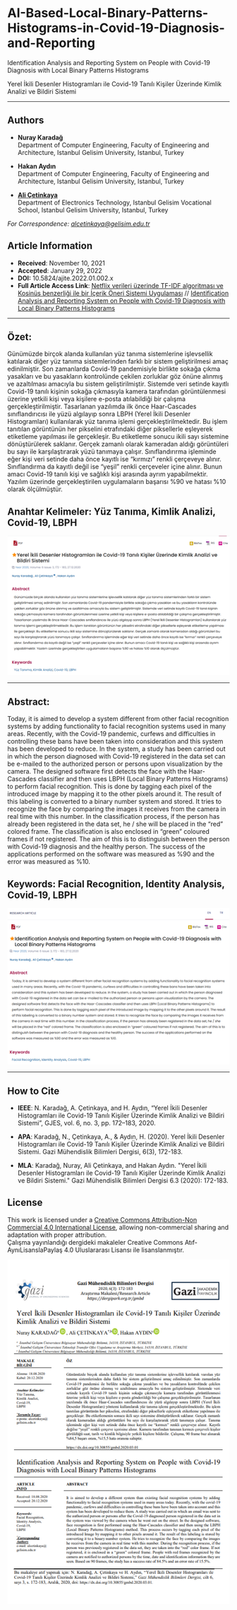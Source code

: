 # AI-Based-Local-Binary-Patterns-Histograms-in-Covid-19-Diagnosis-and-Reporting

Identification Analysis and Reporting System on People with Covid-19 Diagnosis with Local Binary Patterns Histograms

Yerel İkili Desenler Histogramları ile Covid-19 Tanılı Kişiler Üzerinde Kimlik Analizi ve Bildiri Sistemi

---

## Authors
- **Nuray Karadağ**  
  Department of Computer Engineering, Faculty of Engineering and Architecture, Istanbul Gelisim University, Istanbul, Turkey

- **Hakan Aydın**   
  Department of Computer Engineering, Faculty of Engineering and Architecture, Istanbul Gelisim University, Istanbul, Turkey

- [**Ali Çetinkaya**](https://scholar.google.com.tr/citations?user=XSEW-NcAAAAJ)    
  Department of Electronics Technology, Istanbul Gelisim Vocational School, Istanbul Gelisim University, Istanbul, Turkey 

*For Correspondence: alcetinkaya@gelisim.edu.tr*

## Article Information
- **Received**: November 10, 2021  
- **Accepted**: January 29, 2022
- **DOI:** 10.5824/ajite.2022.01.002.x
- **Full Article Access Link**: [Netflix verileri üzerinde TF-IDF algoritması ve Kosinüs benzerliği ile bir İçerik Öneri Sistemi Uygulaması](https://dergipark.org.tr/tr/pub/ajit-e/issue/68716/1012354) // [Identification Analysis and Reporting System on People with Covid-19 Diagnosis with Local Binary Patterns Histograms](https://dergipark.org.tr/tr/pub/ajit-e/issue/68716/1012354)

---

## Özet:

Günümüzde birçok alanda kullanılan yüz tanıma sistemlerine işlevsellik katılarak diğer yüz tanıma sistemlerinden farklı bir sistem geliştirilmesi amaç edinilmiştir. Son zamanlarda Covid-19 pandemisiyle birlikte sokağa çıkma yasakları ve bu yasakların kontrolünde çekilen zorluklar göz önüne alınmış ve azaltılması amacıyla bu sistem geliştirilmiştir. Sistemde veri setinde kayıtlı Covid-19 tanılı kişinin sokağa çıkmasıyla kamera tarafından görüntülenmesi üzerine yetkili kişi veya kişilere e-posta atılabildiği bir çalışma gerçekleştirilmiştir. Tasarlanan yazılımda ilk önce Haar-Cascades sınıflandırıcısı ile yüzü algılayıp sonra LBPH (Yerel İkili Desenler Histogramları) kullanılarak yüz tanıma işlemi gerçekleştirilmektedir. Bu işlem tanıtılan görüntünün her pikselini etrafındaki diğer piksellerle eşleyerek etiketleme yapılması ile gerçekleşir. Bu etiketleme sonucu ikili sayı sistemine dönüştürülerek saklanır. Gerçek zamanlı olarak kameradan aldığı görüntüleri bu sayı ile karşılaştırarak yüzü tanımaya çalışır. Sınıflandırırma işleminde eğer kişi veri setinde daha önce kayıtlı ise “kırmızı” renkli çerçeveye alınır. Sınıflandırma da kayıtlı değil ise “yeşil” renkli çerçeveler içine alınır. Bunun amacı Covid-19 tanılı kişi ve sağlıklı kişi arasında ayrım yapabilmektir. Yazılım üzerinde gerçekleştirilen uygulamaların başarısı %90 ve hatası %10 olarak ölçülmüştür.

## Anahtar Kelimeler: Yüz Tanıma, Kimlik Analizi, Covid-19, LBPH

![alternatif metin](https://github.com/acetinkaya/AI-Based-Local-Binary-Patterns-Histograms-in-Covid-19-Diagnosis-and-Reporting/blob/main/Covid19_AI.png)

---

## Abstract:

Today, it is aimed to develop a system different from other facial recognition systems by adding functionality to facial recognition systems used in many areas. Recently, with the Covid-19 pandemic, curfews and difficulties in controlling these bans have been taken into consideration and this system has been developed to reduce. In the system, a study has been carried out in which the person diagnosed with Covid-19 registered in the data set can be e-mailed to the authorized person or persons upon visualization by the camera. The designed software first detects the face with the Haar-Cascades classifier and then uses LBPH (Local Binary Patterns Histograms) to perform facial recognition. This is done by tagging each pixel of the introduced image by mapping it to the other pixels around it. The result of this labeling is converted to a binary number system and stored. It tries to recognize the face by comparing the images it receives from the camera in real time with this number. In the classification process, if the person has already been registered in the data set, he / she will be placed in the “red” colored frame. The classification is also enclosed in “green” coloured frames if not registered. The aim of this is to distinguish between the person with Covid-19 diagnosis and the healthy person. The success of the applications performed on the software was measured as %90 and the error was measured as %10.

## Keywords: Facial Recognition, Identity Analysis, Covid-19, LBPH

![alternatif metin](https://github.com/acetinkaya/AI-Based-Local-Binary-Patterns-Histograms-in-Covid-19-Diagnosis-and-Reporting/blob/main/LBPH-ING.png)

---

## How to Cite

- **IEEE**: N. Karadağ, A. Çetinkaya, and H. Aydın, “Yerel İkili Desenler Histogramları ile Covid-19 Tanılı Kişiler Üzerinde Kimlik Analizi ve Bildiri Sistemi”, GJES, vol. 6, no. 3, pp. 172–183, 2020.	

- **APA**: Karadağ, N., Çetinkaya, A., & Aydın, H. (2020). Yerel İkili Desenler Histogramları ile Covid-19 Tanılı Kişiler Üzerinde Kimlik Analizi ve Bildiri Sistemi. Gazi Mühendislik Bilimleri Dergisi, 6(3), 172-183.

- **MLA**: Karadağ, Nuray, Ali Çetinkaya, and Hakan Aydın. "Yerel İkili Desenler Histogramları ile Covid-19 Tanılı Kişiler Üzerinde Kimlik Analizi ve Bildiri Sistemi." Gazi Mühendislik Bilimleri Dergisi 6.3 (2020): 172-183.

## License

This work is licensed under a [Creative Commons Attribution-Non Commercial 4.0 International License](https://creativecommons.org/licenses/by-nc/4.0/), allowing non-commercial sharing and adaptation with proper attribution.   
Çalışma yayınlandığı dergideki makaleler Creative Commons Atıf-AynıLisanslaPaylaş 4.0 Uluslararası Lisansı ile lisanslanmıştır.

![alternatif metin](https://github.com/acetinkaya/AI-Based-Local-Binary-Patterns-Histograms-in-Covid-19-Diagnosis-and-Reporting/blob/main/LBPH-journal.png)

